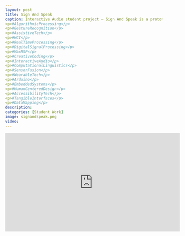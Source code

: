 ```yaml
---
layout: post
title: Sign And Speak
caption: Interactive Audio student project — Sign And Speak is a prototype accessibility tool that converts American Sign Language into spoken word. Creators — Jeff Andrews, Michael Carter
<p>#AlgorithmicProcessing</p>
<p>#GestureRecognition</p>
<p>#AssistiveTech</p>
<p>#HCI</p>
<p>#RealTimeProcessing</p>
<p>#DigitalSignalProcessing</p>
<p>#MaxMSP</p>
<p>#CreativeCoding</p>
<p>#InteractiveAudio</p>
<p>#ComputationalLinguistics</p>
<p>#SensorFusion</p>
<p>#WearableTech</p>
<p>#Arduino</p>
<p>#EmbeddedSystems</p>
<p>#HumanCenteredDesign</p>
<p>#AccessibilityTech</p>
<p>#TangibleInterfaces</p>
<p>#DataMapping</p>
description:
categories: [Student Work]
image: signandspeak.png
video: 
---
```

<iframe width="560" height="315" src="https://www.youtube.com/embed/nImL_gp5A10" title="YouTube video player" frameborder="0" allow="accelerometer; autoplay; clipboard-write; encrypted-media; gyroscope; picture-in-picture; web-share" allowfullscreen></iframe>
